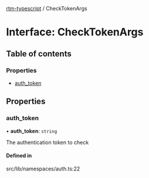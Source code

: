 [rtm-typescript](../README.md) / CheckTokenArgs

# Interface: CheckTokenArgs

## Table of contents

### Properties

- [auth\_token](CheckTokenArgs.md#auth_token)

## Properties

### auth\_token

• **auth\_token**: `string`

The authentication token to check

#### Defined in

src/lib/namespaces/auth.ts:22
